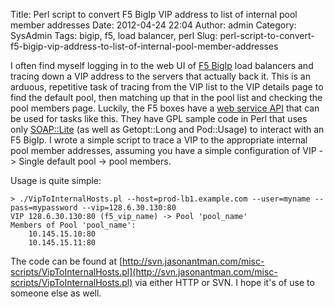 Title: Perl script to convert F5 BigIp VIP address to list of internal pool member addresses
Date: 2012-04-24 22:04
Author: admin
Category: SysAdmin
Tags: bigip, f5, load balancer, perl
Slug: perl-script-to-convert-f5-bigip-vip-address-to-list-of-internal-pool-member-addresses

I often find myself logging in to the web UI of [F5
BigIp](http://www.f5.com/products/big-ip/) load balancers and tracing
down a VIP address to the servers that actually back it. This is an
arduous, repetitive task of tracing from the VIP list to the VIP details
page to find the default pool, then matching up that in the pool list
and checking the pool members page. Luckily, the F5 boxes have a [web
service API](https://devcentral.f5.com/) that can be used for tasks like
this. They have GPL sample code in Perl that uses only
[SOAP::Lite](http://search.cpan.org/~mkutter/SOAP-Lite-0.714/lib/SOAP/Lite.pm)
(as well as Getopt::Long and Pod::Usage) to interact with an F5 BigIp. I
wrote a simple script to trace a VIP to the appropriate internal pool
member addresses, assuming you have a simple configuration of VIP -\>
Single default pool -> pool members.

Usage is quite simple:

~~~~{.console}
> ./VipToInternalHosts.pl --host=prod-lb1.example.com --user=myname --pass=mypassword --vip=128.6.30.130:80
VIP 128.6.30.130:80 (f5_vip_name) -> Pool 'pool_name'
Members of Pool 'pool_name':
    10.145.15.10:80
    10.145.15.11:80
~~~~

The code can be found at
[http://svn.jasonantman.com/misc-scripts/VipToInternalHosts.pl](http://svn.jasonantman.com/misc-scripts/VipToInternalHosts.pl)
via either HTTP or SVN. I hope it's of use to someone else as well.
